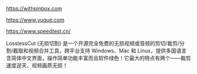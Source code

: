 
https://withpinbox.com

https://www.yuque.com





https://www.speedtest.cn/


LosslessCut (无损切割) 是一个开源完全免费的无损视频或音频的剪切/裁剪/分割/截取和视频合并工具，跨平台支持 Windows、Mac 和 Linux，提供多国语言含简体中文界面，操作简单功能丰富而且软件绿色！它最大的特点有两个——裁剪速度逆天、视频画质无损！


